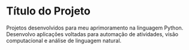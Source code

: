 <h1>Título do Projeto</h1>

<p>Projetos desenvolvidos para meu aprimoramento na linguagem Python. Desenvolvo aplicações voltadas para automação de atividades, visão computacional e análise de linguagem natural.</p>

